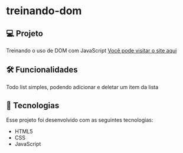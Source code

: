 # treinando-dom

## 💻 Projeto 
Treinando o uso de DOM com JavaScript
[Você pode visitar o site aqui]()

## 🛠️ Funcionalidades
Todo list simples, podendo adicionar e deletar um item da lista 

## 🚀 Tecnologias 
Esse projeto foi desenvolvido com as seguintes tecnologias:

- HTML5
- CSS 
- JavaScript
